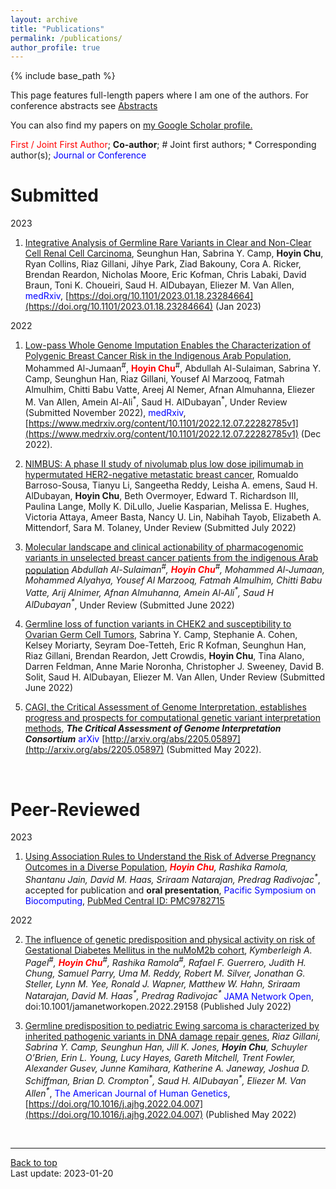 ```yaml
---
layout: archive
title: "Publications"
permalink: /publications/
author_profile: true
---
```


{% include base_path %}

This page features full-length papers where I am one of the authors. For conference abstracts see [Abstracts](/abstracts/)

You can also find my papers on <u><a href="{{author.googlescholar}}">my Google Scholar profile</a>.</u>

<span style="color:red">First / Joint First Author</span>; **Co-author**; \# Joint first authors; \* Corresponding author(s); <span style="color:blue">Journal or Conference</span>

# Submitted

2023
1. <ins>Integrative Analysis of Germline Rare Variants in Clear and Non-Clear Cell Renal Cell Carcinoma</ins>, Seunghun Han, Sabrina Y. Camp, **Hoyin Chu**, Ryan Collins, Riaz Gillani, Jihye Park, Ziad Bakouny, Cora A. Ricker, Brendan Reardon, Nicholas Moore, Eric Kofman, Chris Labaki, David Braun, Toni K. Choueiri, Saud H. AlDubayan, Eliezer M. Van Allen, <span style="color:blue">medRxiv</span>, [https://doi.org/10.1101/2023.01.18.23284664](https://doi.org/10.1101/2023.01.18.23284664) (Jan 2023)

2022

1. <ins>Low-pass Whole Genome Imputation Enables the Characterization of Polygenic Breast Cancer Risk in the Indigenous Arab Population</ins>, Mohammed Al-Jumaan<sup>#</sup>, <span style="color:red">**Hoyin Chu**</span><sup>#</sup>, Abdullah Al-Sulaiman, Sabrina Y. Camp, Seunghun Han, Riaz Gillani, Yousef Al Marzooq, Fatmah Almulhim, Chitti Babu Vatte, Areej Al Nemer, Afnan Almuhanna, Eliezer M. Van Allen, Amein Al-Ali<sup>\*</sup>, Saud H. AlDubayan<sup>\*</sup>, Under Review (Submitted November 2022), <span style="color:blue">medRxiv</span>, [https://www.medrxiv.org/content/10.1101/2022.12.07.22282785v1](https://www.medrxiv.org/content/10.1101/2022.12.07.22282785v1)  (Dec 2022).

2. <ins>NIMBUS: A phase II study of nivolumab plus low dose ipilimumab in hypermutated HER2-negative metastatic breast cancer</ins>, Romualdo Barroso-Sousa, Tianyu Li, Sangeetha Reddy, Leisha A. emens, Saud H. AlDubayan, **Hoyin Chu**, Beth Overmoyer, Edward T. Richardson III, Paulina Lange, Molly K. DiLullo, Juelie Kasparian, Melissa E. Hughes, Victoria Attaya, Ameer Basta, Nancy U. Lin, Nabihah Tayob, Elizabeth A. Mittendorf, Sara M. Tolaney, Under Review (Submitted July 2022)

3. <ins>Molecular landscape and clinical actionability of pharmacogenomic variants in unselected breast cancer patients from the indigenous Arab population</ins> <em>Abdullah Al-Sulaiman<sup>#</sup>, <span style="color:red">**Hoyin Chu**</span><sup>#</sup>, Mohammed Al-Jumaan, Mohammed Alyahya, Yousef Al Marzooq, Fatmah Almulhim, Chitti Babu Vatte, Arij Alnimer, Afnan Almuhanna, Amein Al-Ali<sup>\*</sup>, Saud H AlDubayan<sup>\*</sup></em>, Under Review (Submitted June 2022)

4. <ins>Germline loss of function variants in CHEK2 and susceptibility to Ovarian Germ Cell Tumors</ins>, Sabrina Y. Camp, Stephanie A. Cohen, Kelsey Moriarty, Seyram Doe-Tetteh, Eric R Kofman, Seunghun Han, Riaz Gillani, Brendan Reardon, Jett Crowdis, **Hoyin Chu**, Tina Alano, Darren Feldman, Anne Marie Noronha, Christopher J. Sweeney, David B. Solit, Saud H. AlDubayan, Eliezer M. Van Allen, Under Review (Submitted June 2022)

5. <ins>CAGI, the Critical Assessment of Genome Interpretation, establishes progress and prospects for computational genetic variant interpretation methods</ins>, <em>**The Critical Assessment of Genome Interpretation Consortium**</em> <span style="color:blue">arXiv</span> [http://arxiv.org/abs/2205.05897](http://arxiv.org/abs/2205.05897)  (Submitted May 2022).


<br/>

# Peer-Reviewed

2023

1. <ins>Using Association Rules to Understand the Risk of Adverse Pregnancy Outcomes in a Diverse Population</ins>,  <em><span style="color:red">**Hoyin Chu**</span>, Rashika Ramola, Shantanu Jain, David M. Haas, Sriraam Natarajan, Predrag Radivojac<sup>\*</sup></em>, accepted for publication and **oral presentation**, <span style="color:blue">Pacific Symposium on Biocomputing</span>, [PubMed Central ID: PMC9782715](https://www.ncbi.nlm.nih.gov/pmc/articles/PMC9782715/)

2022

2. <ins>[The influence of genetic predisposition and physical activity on risk of Gestational Diabetes Mellitus in the nuMoM2b cohort](https://jamanetwork.com/journals/jamanetworkopen/fullarticle/2795756)</ins>, <em>Kymberleigh A. Pagel<sup>#</sup>, <span style="color:red">**Hoyin Chu**</span><sup>#</sup>, Rashika Ramola<sup>#</sup>,  Rafael F. Guerrero, Judith H. Chung, Samuel Parry, Uma M. Reddy, Robert M. Silver, Jonathan G. Steller, Lynn M. Yee, Ronald J. Wapner, Matthew W. Hahn, Sriraam Natarajan, David M. Haas<sup>\*</sup>, Predrag Radivojac<sup>\*</sup></em> <span style="color:blue">JAMA Network Open</span>, doi:10.1001/jamanetworkopen.2022.29158 (Published July 2022)

3. <ins>[Germline predisposition to pediatric Ewing sarcoma is characterized by inherited pathogenic variants in DNA damage repair genes](https://doi.org/10.1016/j.ajhg.2022.04.007)</ins>, <em>Riaz Gillani, Sabrina Y. Camp, Seunghun Han, Jill K. Jones, **Hoyin Chu**, Schuyler O’Brien, Erin L. Young, Lucy Hayes, Gareth Mitchell, Trent Fowler, Alexander Gusev, Junne Kamihara, Katherine A. Janeway, Joshua D. Schiffman, Brian D. Crompton<sup>\*</sup>, Saud H. AlDubayan<sup>\*</sup>, Eliezer M. Van Allen<sup>\*</sup></em>, <span style="color:blue">The American Journal of Human Genetics</span>, [https://doi.org/10.1016/j.ajhg.2022.04.007](https://doi.org/10.1016/j.ajhg.2022.04.007) (Published May 2022)

<br/>

---
<a href="#top">Back to top</a>
<br/>
Last update: 2023-01-20

<!-- {% if author.googlescholar %}
  You can also find my articles on <u><a href="{{author.googlescholar}}">my Google Scholar profile</a>.</u>
{% endif %} -->
<!-- 
{% include base_path %}

{% for post in site.publications reversed %}
  {% include archive-single.html %}
{% endfor %} -->
